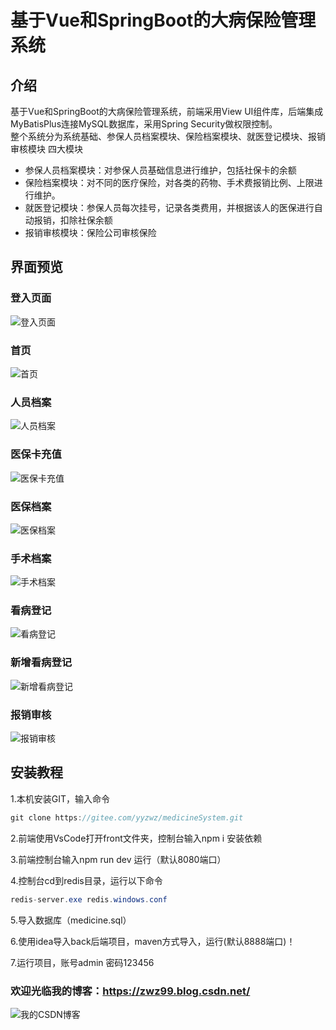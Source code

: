 # 基于Vue和SpringBoot的大病保险管理系统

## 介绍
基于Vue和SpringBoot的大病保险管理系统，前端采用View UI组件库，后端集成MyBatisPlus连接MySQL数据库，采用Spring Security做权限控制。    
整个系统分为系统基础、参保人员档案模块、保险档案模块、就医登记模块、报销审核模块 四大模块    


- 参保人员档案模块：对参保人员基础信息进行维护，包括社保卡的余额    
- 保险档案模块：对不同的医疗保险，对各类的药物、手术费报销比例、上限进行维护。    
- 就医登记模块：参保人员每次挂号，记录各类费用，并根据该人的医保进行自动报销，扣除社保余额    
- 报销审核模块：保险公司审核保险   
    
## 界面预览  

### 登入页面      
![登入页面](https://images.gitee.com/uploads/images/2021/0614/111228_3154bd28_7525468.png "111.png")
### 首页      
![首页](https://images.gitee.com/uploads/images/2021/0614/111249_d52f1109_7525468.png "222.png")
### 人员档案      
![人员档案](https://images.gitee.com/uploads/images/2021/0614/111302_5996cc96_7525468.png "333.png")
### 医保卡充值      
![医保卡充值](https://images.gitee.com/uploads/images/2021/0614/111314_87f32f8c_7525468.png "444.png")
### 医保档案      
![医保档案](https://images.gitee.com/uploads/images/2021/0614/111330_9e62c9fa_7525468.png "555.png")
### 手术档案      
![手术档案](https://images.gitee.com/uploads/images/2021/0614/111344_17183730_7525468.png "666.png")
### 看病登记      
![看病登记](https://images.gitee.com/uploads/images/2021/0614/111359_8cfad218_7525468.png "777.png")
### 新增看病登记      
![新增看病登记](https://images.gitee.com/uploads/images/2021/0614/111412_8b00c7ee_7525468.png "888.png")
### 报销审核      
![报销审核](https://images.gitee.com/uploads/images/2021/0614/111425_315da39d_7525468.png "999.png")


## 安装教程

1.本机安装GIT，输入命令
```java
git clone https://gitee.com/yyzwz/medicineSystem.git
```
2.前端使用VsCode打开front文件夹，控制台输入npm i 安装依赖

3.前端控制台输入npm run dev 运行（默认8080端口）

4.控制台cd到redis目录，运行以下命令
```java
redis-server.exe redis.windows.conf
```
5.导入数据库（medicine.sql）

6.使用idea导入back后端项目，maven方式导入，运行(默认8888端口)！

7.运行项目，账号admin 密码123456

### 欢迎光临我的博客：https://zwz99.blog.csdn.net/   
![我的CSDN博客](https://images.gitee.com/uploads/images/2021/0604/100703_32e14138_7525468.jpeg "132246_599dbf21_7525468.jpeg")
